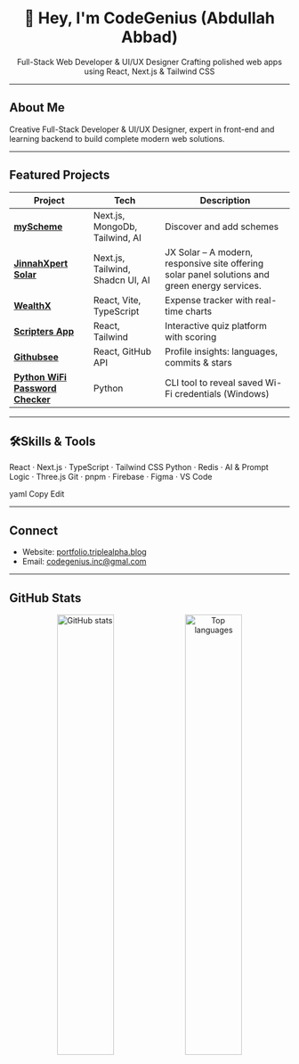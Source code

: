 <h1 align="center">👋 Hey, I'm CodeGenius (Abdullah Abbad)</h1>
<p align="center">
  Full-Stack Web Developer & UI/UX Designer  
  Crafting polished web apps using React, Next.js & Tailwind CSS  
</p>

---

## About Me
Creative Full-Stack Developer & UI/UX Designer, expert in front-end and learning backend to build complete modern web solutions.

---

## Featured Projects

| Project | Tech | Description |
|--------|------|-------------|
| **[myScheme](https://my-scheme.netlify.app)** | Next.js, MongoDb, Tailwind, AI | Discover and add schemes |
| **[JinnahXpert Solar](https://jx-solar.netlify.app)** | Next.js, Tailwind, Shadcn UI, AI | JX Solar – A modern, responsive site offering solar panel solutions and green energy services. |
| **[WealthX](https://github.com/CodeGeniusDev/WealthX)** | React, Vite, TypeScript | Expense tracker with real-time charts |
| **[Scripters App](https://github.com/CodeGeniusDev/Scripters-app)** | React, Tailwind | Interactive quiz platform with scoring |
| **[Githubsee](https://github.com/CodeGeniusDev/Githubsee)** | React, GitHub API | Profile insights: languages, commits & stars |
| **[Python WiFi Password Checker](https://github.com/CodeGeniusDev/python-wifi-password-checker)** | Python | CLI tool to reveal saved Wi-Fi credentials (Windows) |

---

## 🛠Skills & Tools
React · Next.js · TypeScript · Tailwind CSS
Python · Redis · AI & Prompt Logic · Three.js
Git · pnpm · Firebase · Figma · VS Code

yaml
Copy
Edit

---

## Connect
- Website: [portfolio.triplealpha.blog](https://portfolio.triplealpha.blog)  
- Email: codegenius.inc@gmal.com

---

## GitHub Stats
<p align="center">
  <img src="https://github-readme-stats.vercel.app/api?username=CodeGeniusDev&show_icons=true&theme=tokyonight" alt="GitHub stats" width="45%">
  <img src="https://github-readme-stats.vercel.app/api/top-langs/?username=CodeGeniusDev&layout=compact&theme=tokyonight" alt="Top languages" width="45%">
</p>
